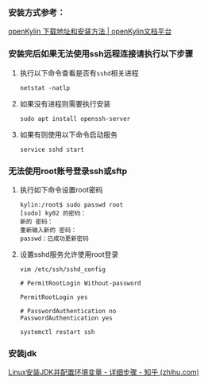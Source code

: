 ### 安装方式参考：

[openKylin 下载地址和安装方法 | openKylin文档平台](https://docs.openkylin.top/zh/开始贡献/openKylin下载地址和安装方法)

### 安装完后如果无法使用ssh远程连接请执行以下步骤

1. 执行以下命令查看是否有`sshd`相关进程

   ```shell
   netstat -natlp
   ```

2. 如果没有进程则需要执行安装

   ```shell
   sudo apt install openssh-server
   ```

3. 如果有则使用以下命令启动服务

   ```shell
   service sshd start
   ```

### 无法使用root账号登录ssh或sftp

1. 执行如下命令设置root密码

   ```shell
   kylin:/root$ sudo passwd root
   [sudo] ky02 的密码：
   新的 密码：
   重新输入新的 密码：
   passwd：已成功更新密码
   ```

2. 设置sshd服务允许使用root登录

   ```shell
   vim /etc/ssh/sshd_config
    
   # PermitRootLogin Without-password
    
   PermitRootLogin yes
    
   # PasswordAuthentication no
   PasswordAuthentication yes
    
   systemctl restart ssh
   ```

### 安装jdk

[Linux安装JDK并配置环境变量 - 详细步骤 - 知乎 (zhihu.com)](https://zhuanlan.zhihu.com/p/341775533)